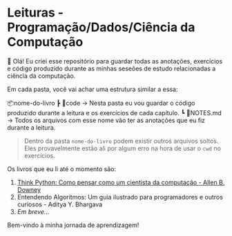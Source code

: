 # Leituras - Programação/Dados/Ciência da Computação

:wave: Olá! Eu criei esse repositório para guardar todas as anotações, exercícios e código produzido durante as minhas seseões de estudo relacionadas a ciência da computação.

Em cada pasta, você vai achar uma estrutura similar a essa:

📦nome-do-livro
 ┣ 📂code → Nesta pasta eu vou guardar o código produzido durante a leitura e os exercícios de cada capítulo.
 ┗ 📜NOTES.md → Todos os arquivos com esse nome vão ter as anotações que eu fiz durante a leitura.

> Dentro da pasta `nome-do-livro` podem existir outros arquivos soltos. Eles provavelmente estão ali por algum erro na hora de usar o `cwd` no exercícios.

Os livros que eu li até o momento são:

1. [Think Python: Como pensar como um cientista da computação - Allen B. Downey](https://greenteapress.com/wp/think-python-2e/)
2. Entendendo Algoritmos: Um guia ilustrado para programadores e outros curiosos - Aditya Y. Bhargava
3. *Em breve...*


Bem-vindo à minha jornada de aprendizagem!
